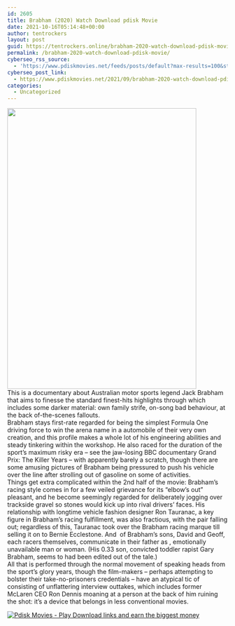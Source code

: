 ```yaml
---
id: 2605
title: Brabham (2020) Watch Download pdisk Movie
date: 2021-10-16T05:14:48+00:00
author: tentrockers
layout: post
guid: https://tentrockers.online/brabham-2020-watch-download-pdisk-movie/
permalink: /brabham-2020-watch-download-pdisk-movie/
cyberseo_rss_source:
  - 'https://www.pdiskmovies.net/feeds/posts/default?max-results=100&start-index=401'
cyberseo_post_link:
  - https://www.pdiskmovies.net/2021/09/brabham-2020-watch-download-pdisk-movie.html
categories:
  - Uncategorized
---
```

<div class="separator">
  <a href="https://1.bp.blogspot.com/-SOlOuNwCUPE/YULZqAdOKoI/AAAAAAAAAJE/EsL2hgD2FvUUO2sdc1fqhKn_C97hYDqOACLcBGAsYHQ/s2048/vf.jpg" imageanchor="1"><img loading="lazy" border="0" data-original-height="2048" data-original-width="1382" height="640" src="https://1.bp.blogspot.com/-SOlOuNwCUPE/YULZqAdOKoI/AAAAAAAAAJE/EsL2hgD2FvUUO2sdc1fqhKn_C97hYDqOACLcBGAsYHQ/w432-h640/vf.jpg" width="432" /></a>
</div>



<div>
  <div>
    <span>This is a documentary about Australian motor sports legend Jack Brabham that aims to finesse the standard finest-hits highlights through which includes some darker material: own family strife, on-song bad behaviour, at the back of-the-scenes fallouts.</span>
  </div>
  
  <div>
    <span>Brabham stays first-rate regarded for being the simplest Formula One driving force to win the arena name in a automobile of their very own creation, and this profile makes a whole lot of his engineering abilities and steady tinkering within the workshop. He also raced for the duration of the sport’s maximum risky era – see the jaw-losing BBC documentary Grand Prix: The Killer Years – with apparently barely a scratch, though there are some amusing pictures of Brabham being pressured to push his vehicle over the line after strolling out of gasoline on some of activities.</span>
  </div>
  
  <div>
    <span>Things get extra complicated within the 2nd half of the movie: Brabham’s racing style comes in for a few veiled grievance for its “elbow’s out” pleasant, and he become seemingly regarded for deliberately jogging over trackside gravel so stones would kick up into rival drivers’ faces. His relationship with longtime vehicle fashion designer Ron Tauranac, a key figure in Brabham’s racing fulfillment, was also fractious, with the pair falling out; regardless of this, Tauranac took over the Brabham racing marque till selling it on to Bernie Ecclestone. And&nbsp; of Brabham’s sons, David and Geoff, each racers themselves, communicate in their father as , emotionally unavailable man or woman. (His 0.33 son, convicted toddler rapist Gary Brabham, seems to had been edited out of the tale.)</span>
  </div>
  
  <div>
    <span>All that is performed through the normal movement of speaking heads from the sport’s glory years, though the film-makers – perhaps attempting to bolster their take-no-prisoners credentials – have an atypical tic of consisting of unflattering interview outtakes, which includes former McLaren CEO Ron Dennis moaning at a person at the back of him ruining the shot: it’s a device that belongs in less conventional movies.</span>
  </div>
</div>

[![](https://1.bp.blogspot.com/-KJZYdQTn3nw/YS8VdIdXMyI/AAAAAAAAaw4/BR8dsGkpxw0T8C_4G4ALfMA7cP79KN3kwCLcBGAsYHQ/w400-h58/play_download_buttuons-removebg-preview.png "Pdisk Movies - Play Download links and earn the biggest money")](https://kofilink.com/1/bnYybDMxMDAwdGlm?dn=1)